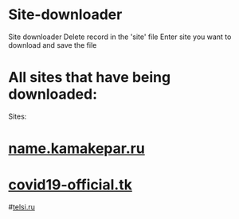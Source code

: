 # Site-downloader
Site downloader
Delete record in the 'site' file
Enter site you want to download and save the file

# All sites that have being downloaded:
Sites:
# [name.kamakepar.ru](https://kamakepar2029.github.io/Site-downloader/name.kamakepar.ru/)
# [covid19-official.tk](https://kamakepar2029.github.io/Site-downloader/covid19-official.tk/)
#[telsi.ru](https://kamakepar2029.github.io/Site-downloader/telsi.ru/)
